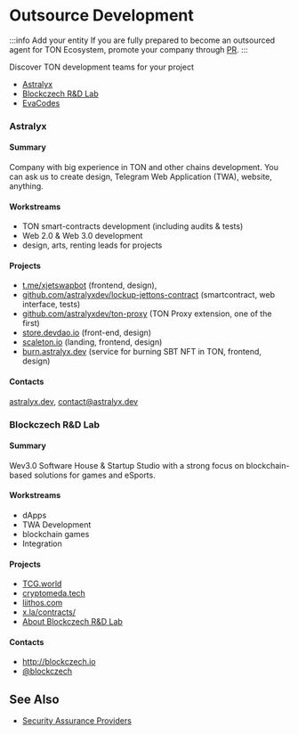 # Outsource Development

:::info Add your entity
If you are fully prepared to become an outsourced agent for TON Ecosystem, promote your company through [PR](https://github.com/ton-community/ton-docs/pulls).
:::

Discover TON development teams for your project

* [Astralyx](#astralyx)
* [Blockczech R&D Lab](#blockczech-rd-lab)
* [EvaCodes](#evacodes)


### Astralyx

#### Summary 
Company with big experience in TON and other chains development. You can ask us to create design, Telegram Web Application (TWA), website, anything. 

#### Workstreams
- TON smart-contracts development (including audits & tests)
- Web 2.0 & Web 3.0 development
- design, arts, renting leads for projects

#### Projects
- [t.me/xjetswapbot](http://t.me/xjetswapbot) (frontend, design),
- [github.com/astralyxdev/lockup-jettons-contract](http://github.com/astralyxdev/lockup-jettons-contract) (smartcontract, web interface, tests)
- [github.com/astralyxdev/ton-proxy](http://github.com/astralyxdev/ton-proxy) (TON Proxy extension, one of the first)
- [store.devdao.io](http://store.devdao.io) (front-end, design)
- [scaleton.io](http://scaleton.io) (landing, frontend, design)
- [burn.astralyx.dev](http://burn.astralyx.dev) (service for burning SBT NFT in TON, frontend, design)

#### Contacts

[astralyx.dev](http://astralyx.dev), contact@astralyx.dev

### Blockczech R&D Lab

#### Summary
Wev3.0 Software House & Startup Studio with a strong focus on blockchain-based solutions for games and eSports.

#### Workstreams
- dApps 
- TWA Development
- blockchain games
- Integration

#### Projects
- [TCG.world](http://TCG.world) 
- [cryptomeda.tech ](http://cryptomeda.tech)
- [liithos.com](http://liithos.com) 
- [x.la/contracts/](http://x.la/contracts/)
- [About Blockczech R&D Lab](https://docs.google.com/presentation/d/1htMH1ihm31wQSn08ZziFfK6NpbPSHA3M/edit?usp=sharing&ouid=105247529013711719883&rtpof=true&sd=true)

#### Contacts
- http://blockczech.io
- [@blockczech](https://t.me/blockczech)

## See Also
* [Security Assurance Providers](/develop/companies/auditors)